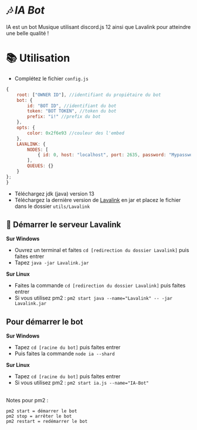 # **_🎶 IA Bot_**

IA est un bot Musique utilisant discord.js 12 ainsi que Lavalink pour atteindre une belle qualité !

# 📚 Utilisation

* Complétez le fichier `config.js`

```js
{
    root: ["OWNER ID"], //identifiant du propiétaire du bot
    bot: {
        id: "BOT ID", //identifiant du bot
        token: "BOT TOKEN", //token du bot
        prefix: "i!" //prefix du bot
    },
    opts: {
        color: 0x2f6e93 //couleur des l'embed
    },
    LAVALINK: {
        NODES: [
            { id: 0, host: "localhost", port: 2635, password: "Mypassword" } //modifiez que si vous changez le fichier application.yml 
        ],
        QUEUES: {}
    }
};
}
```

* Téléchargez jdk (java) version 13
* Téléchargez la dernière version de [Lavalink](https://github.com/Frederikam/Lavalink/releases) en jar et placez le fichier dans le dossier `utils/Lavalink`

## 🚀 Démarrer le serveur Lavalink


**Sur Windows** 
* Ouvrez un terminal et faites `cd [redirection du dossier Lavalink]` puis faites entrer
* Tapez `java -jar Lavalink.jar`

**Sur Linux** 
* Faites la commande `cd [redirection du dossier Lavalink]` puis faites entrer
* Si vous utilisez pm2 : `pm2 start java --name="Lavalink" -- -jar Lavalink.jar`

## Pour démarrer le bot

**Sur Windows** 
* Tapez `cd [racine du bot]` puis faites entrer
* Puis faites la commande `node ia --shard` 

**Sur Linux** 
* Tapez `cd [racine du bot]` puis faites entrer
* Si vous utilisez pm2 : `pm2 start ia.js --name="IA-Bot"`

<br>Notes pour pm2 :

```
pm2 start = démarrer le bot
pm2 stop = arrêter le bot
pm2 restart = redémarrer le bot
```
